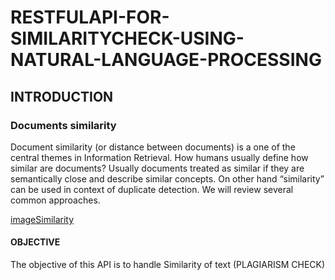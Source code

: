 # RESTFULAPI-FOR-SIMILARITYCHECK-USING-NATURAL-LANGUAGE-PROCESSING

## INTRODUCTION
### Documents similarity
Document similarity (or distance between documents) is a one of the central themes in Information Retrieval. How humans usually define how similar are documents? Usually documents treated as similar if they are semantically close and describe similar concepts. On other hand “similarity” can be used in context of duplicate detection. We will review several common approaches.

[imageSimilarity](https://www.google.com/url?sa=i&source=images&cd=&ved=2ahUKEwjD79Pt8uzjAhXmlOAKHRsVCRQQjRx6BAgBEAU&url=https%3A%2F%2Ftowardsdatascience.com%2Fsimilarity-of-documents-with-random-walks-98f94fd2c76c&psig=AOvVaw3TGrzN3oLEJAb9u90h81Vm&ust=1565134577264504)


#### OBJECTIVE
The objective of this API is to handle Similarity of text (PLAGIARISM CHECK)

